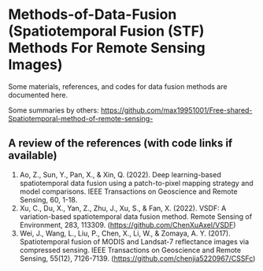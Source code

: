 # Methods-of-Data-Fusion (Spatiotemporal Fusion (STF) Methods For Remote Sensing Images)
Some materials, references, and codes for data fusion methods are documented here.

Some summaries by others: https://github.com/max19951001/Free-shared-Spatiotemporal-method-of-remote-sensing-

## A review of the references (with code links if available)
1. Ao, Z., Sun, Y., Pan, X., & Xin, Q. (2022). Deep learning-based spatiotemporal data fusion using a patch-to-pixel mapping strategy and model comparisons. IEEE Transactions on Geoscience and Remote Sensing, 60, 1-18.
2. Xu, C., Du, X., Yan, Z., Zhu, J., Xu, S., & Fan, X. (2022). VSDF: A variation-based spatiotemporal data fusion method. Remote Sensing of Environment, 283, 113309. (https://github.com/ChenXuAxel/VSDF)
3. Wei, J., Wang, L., Liu, P., Chen, X., Li, W., & Zomaya, A. Y. (2017). Spatiotemporal fusion of MODIS and Landsat-7 reflectance images via compressed sensing. IEEE Transactions on Geoscience and Remote Sensing, 55(12), 7126-7139. (https://github.com/chenjia5220967/CSSFc)
